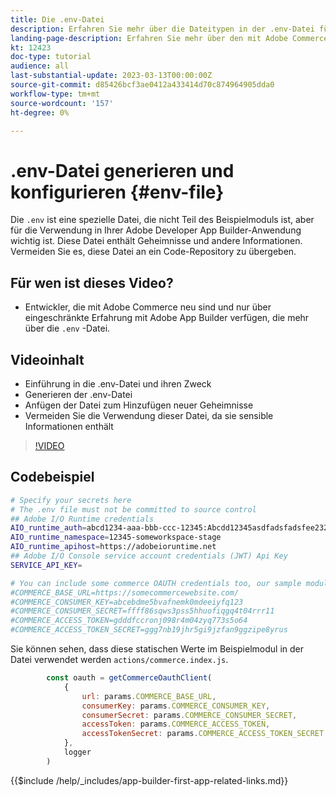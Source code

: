 ```yaml
---
title: Die .env-Datei
description: Erfahren Sie mehr über die Dateitypen in der .env-Datei für diese Beispielanwendung.
landing-page-description: Erfahren Sie mehr über den mit Adobe Commerce verwendeten Adobe Developer App Builder und darüber, welche Inhaltstypen in der .env-Datei verwendet werden
kt: 12423
doc-type: tutorial
audience: all
last-substantial-update: 2023-03-13T00:00:00Z
source-git-commit: d85426bcf3ae0412a433414d70c874964905dda0
workflow-type: tm+mt
source-wordcount: '157'
ht-degree: 0%

---
```



# .env-Datei generieren und konfigurieren {#env-file}

Die `.env` ist eine spezielle Datei, die nicht Teil des Beispielmoduls ist, aber für die Verwendung in Ihrer Adobe Developer App Builder-Anwendung wichtig ist. Diese Datei enthält Geheimnisse und andere Informationen. Vermeiden Sie es, diese Datei an ein Code-Repository zu übergeben.

## Für wen ist dieses Video?

* Entwickler, die mit Adobe Commerce neu sind und nur über eingeschränkte Erfahrung mit Adobe App Builder verfügen, die mehr über die `.env` -Datei.

## Videoinhalt

* Einführung in die .env-Datei und ihren Zweck
* Generieren der .env-Datei
* Anfügen der Datei zum Hinzufügen neuer Geheimnisse
* Vermeiden Sie die Verwendung dieser Datei, da sie sensible Informationen enthält

>[!VIDEO](https://video.tv.adobe.com/v/3416593?quality=12&learn=on)

## Codebeispiel

```bash
# Specify your secrets here
# The .env file must not be committed to source control
## Adobe I/O Runtime credentials
AIO_runtime_auth=abcd1234-aaa-bbb-ccc-12345:Abcdd12345asdfadsfadsfee2323232323232
AIO_runtime_namespace=12345-someworkspace-stage
AIO_runtime_apihost=https://adobeioruntime.net
## Adobe I/O Console service account credentials (JWT) Api Key
SERVICE_API_KEY=

# You can include some commerce OAUTH credentials too, our sample module will use this
#COMMERCE_BASE_URL=https://somecommercewebsite.com/
#COMMERCE_CONSUMER_KEY=abcebdme5bvafnemk0mdeeiyfq123
#COMMERCE_CONSUMER_SECRET=ffff86sqws3pss5hhuofiqgq4t04rrr11
#COMMERCE_ACCESS_TOKEN=gdddfccronj098r4m04zyq773s5o64
#COMMERCE_ACCESS_TOKEN_SECRET=ggg7nb19jhr5gi9jzfan9ggzipe8yrus
```

Sie können sehen, dass diese statischen Werte im Beispielmodul in der Datei verwendet werden `actions/commerce.index.js`.

```javascript
        const oauth = getCommerceOauthClient(
            {
                url: params.COMMERCE_BASE_URL,
                consumerKey: params.COMMERCE_CONSUMER_KEY,
                consumerSecret: params.COMMERCE_CONSUMER_SECRET,
                accessToken: params.COMMERCE_ACCESS_TOKEN,
                accessTokenSecret: params.COMMERCE_ACCESS_TOKEN_SECRET
            },
            logger
        )
```

{{$include /help/_includes/app-builder-first-app-related-links.md}}
